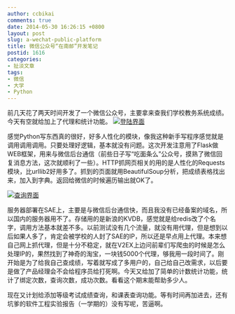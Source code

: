 ```yaml
---
author: ccbikai
comments: true
date: 2014-05-30 16:26:15 +0800
layout: post
slug: a-wechat-public-platform
title: 微信公众号“在南邮”开发笔记
postid: 1616
categories:
- 扯淡文章
tags:
- 微信
- 大学
- Python
---
```

前几天花了两天时间开发了一个微信公众号，主要拿来查我们学校教务系统成绩。今天有空就给加上了代理和统计功能。
[![登陆界面](https://dn-mtimg.qbox.me/bmiddle/4eda25f5gw1egwd49vgooj20d4091wek.jpg)](https://dn-mtimg.qbox.me/large/4eda25f5gw1egwd49vgooj20d4091wek.jpg)

<!-- more -->
感觉Python写东西真的很好，好多人性化的模块，像我这种新手写程序感觉就是调用调用调用。只要处理好逻辑，基本就没有问题。这次开发注意用了Flask做WEB框架，用来与微信后台通信（前些日子写“吃面条么”公众号，摸熟了微信回复消息方法，这次就顺利了一些）。HTTP抓网页相关的用的是人性化的Requests模块，比urllib2好用多了。抓到的页面就用BeautifulSoup分析，把成绩表格找出来，加入到字典。返回给微信的时候遍历输出就OK了。

[![查询界面](https://dn-mtimg.qbox.me/bmiddle/4eda25f5gw1egwd78kjfuj20ps0j3gor.jpg)](https://dn-mtimg.qbox.me/large/4eda25f5gw1egwd78kjfuj20ps0j3gor.jpg)

服务器部署在SAE上，主要是与微信后台通信快，而且我没有已经备案的域名，所以国内的服务器用不了。存储用的是新浪的KVDB，感觉就是给redis改了个名字，调用方法基本就差不多。以前测试没有几个流量，就没有用代理，但是想到以后如果人多了，肯定会被学校的人封了SAE的IP，所以还是早点用上代理。本来想自己网上抓代理，但是十分不稳定，就在V2EX上边问前辈们写爬虫的时候是怎么处理IP的，果然找到了神奇的淘宝，一块钱5000个代理，够我用一段时间了。刚开始是为了给我自己查成绩，写着就写成了多用户的，自己给自己改需求，以后要是做了产品经理会不会给程序员给打死啊。今天又给加了简单的计数统计功能，统计了绑定次数，查询次数，成功次数。看看这个期末能帮助多少人。

现在又计划给添加等级考试成绩查询，和课表查询功能。等有时间再加进去，还有坑爹的软件工程实验报告（一学期的）没有写呢，苦逼啊。

